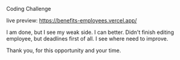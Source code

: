 Coding Challenge 

live preview: https://benefits-employees.vercel.app/

I am done, but I see my weak side. 
I can better. Didn't finish editing employee, but deadlines first of all. 
I see where need to improve. 


Thank you, for this opportunity and your time.
